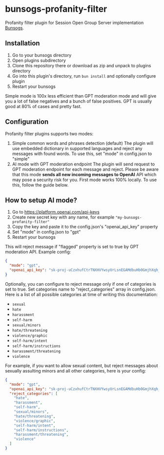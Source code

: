 # bunsogs-profanity-filter

Profanity filter plugin for Session Open Group Server implementation [Bunsogs](https://github.com/VityaSchel/bunsogs).

## Installation 

1. Go to your bunsogs directory
2. Open plugins subdirectory
3. Clone this repository there or download as zip and unpack to plugins directory
4. Go into this plugin's directory, run `bun install` and optionally configure plugin
5. Restart your bunsogs

Simple mode is 100x less efficient than GPT moderation mode and will give you a lot of false negatives and a bunch of false positives. GPT is usually good at 80% of cases and pretty fast.

## Configuration

Profanity filter plugins supports two modes:

1. Simple common words and phrases detection (default)
    The plugin will use embedded dictionary in supported languages and reject any messages with found words.
    To use this, set "mode" in config.json to "simple"
2. AI mode with GPT moderation endpoint
    The plugin will send request to GPT moderation endpoint for each message and reject. Please be aware that this mode **sends all new incoming messages to OpenAI** API which may pose a security risk for you. First mode works 100% locally.
    To use this, follow the guide below.

## How to setup AI mode?

1. Go to https://platform.openai.com/api-keys
2. Create new secret key with any name, for example `"my-bunsogs-profanity-filter"`
3. Copy the key and paste it to the config.json's "openai_api_key" property
4. Set "mode" in config.json to "gpt"
5. Restart your bunsogs

This will reject message if "flagged" property is set to true by GPT moderation API. Example config:

```json
{
  "mode": "gpt",
  "openai_api_key": "sk-proj-uCzxhufCtrTNXHVYwsyUrLsnEGAMdbuHb0GmjhXqh_fvWHwEIg9RBLtHpdvTOjBxJrC9EJmnYoZ5DNbsXdGY_zSYSsEwo66urAAF1Xcg_YZbenwT2DDqb7DwN1Wi"
}
```

Optionally, you can configure to reject message only if one of categories is set to true. Set categories name to "reject_categories" array in config.json. Here is a list of all possible categories at time of writing this documentation:

- `sexual`
- `hate`
- `harassment`
- `self-harm`
- `sexual/minors`
- `hate/threatening`
- `violence/graphic`
- `self-harm/intent`
- `self-harm/instructions`
- `harassment/threatening`
- `violence`

For example, if you want to allow sexual content, but reject messages about sexually assulting minors and all other categories, here is your config:

```json
{
  "mode": "gpt",
  "openai_api_key": "sk-proj-uCzxhufCtrTNXHVYwsyUrLsnEGAMdbuHb0GmjhXqh_fvWHwEIg9RBLtHpdvTOjBxJrC9EJmnYoZ5DNbsXdGY_zSYSsEwo66urAAF1Xcg_YZbenwT2DDqb7DwN1Wi",
  "reject_categories": [
    "hate",
    "harassment",
    "self-harm",
    "sexual/minors",
    "hate/threatening",
    "violence/graphic",
    "self-harm/intent",
    "self-harm/instructions",
    "harassment/threatening",
    "violence"
  ]
}
```